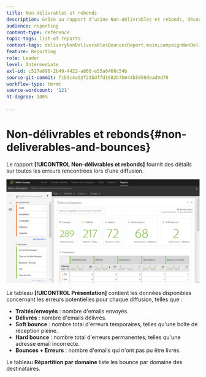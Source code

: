 ```yaml
---
title: Non-délivrables et rebonds
description: Grâce au rapport d’usine Non-délivrables et rebonds, découvrez les erreurs qui peuvent s’être produites pendant votre diffusion.
audience: reporting
content-type: reference
topic-tags: list-of-reports
context-tags: deliveryNonDeliverablesBouncesReport,main;campaignNonDeliverablesBouncesReport,main;programNonDeliverablesBouncesReport,main
feature: Reporting
role: Leader
level: Intermediate
exl-id: c527e890-2b49-4422-a866-e55a6468c54b
source-git-commit: fcb5c4a92f23bdffd1082b7b044b5859dead9d70
workflow-type: tm+mt
source-wordcount: '121'
ht-degree: 100%

---
```


# Non-délivrables et rebonds{#non-deliverables-and-bounces}

Le rapport **[!UICONTROL Non-délivrables et rebonds]** fournit des détails sur toutes les erreurs rencontrées lors d’une diffusion.

![](assets/delivery_reports_7.png)

Le tableau **[!UICONTROL Présentation]** contient les données disponibles concernant les erreurs potentielles pour chaque diffusion, telles que :

* **Traités/envoyés** : nombre d&#39;emails envoyés.
* **Délivrés** : nombre d&#39;emails délivrés.
* **Soft bounce** : nombre total d&#39;erreurs temporaires, telles qu&#39;une boîte de réception pleine.
* **Hard bounce** : nombre total d&#39;erreurs permanentes, telles qu&#39;une adresse email incorrecte.
* **Bounces + Erreurs** : nombre d&#39;emails qui n&#39;ont pas pu être livrés.

Le tableau **Répartition par domaine** liste les bounce par domaine des destinataires.
